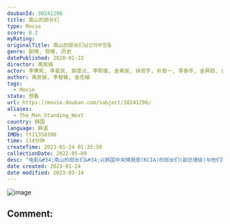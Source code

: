 ```yaml
---
doubanId: 30241298
title: 南山的部长们
type: Movie
score: 8.2
myRating: 
originalTitle: 南山的部长们남산의부장들
genre: 剧情, 惊悚, 历史
datePublished: 2020-01-22
director: 禹民镐
actor: 李秉宪, 李星民, 郭度沅, 李熙俊, 金素辰, 徐现宇, 朴智一, 李泰亨, 金昇勋, 金明善, 朴成根, 郑钟宇, 金民尚, 周锡泰, 成民秀, 赵惠珠, 孙炳旭, 朴炫宇, 严志满, 柳正浩, 金弘波, 李东国, 金洛均
author: 禹民镐, 李智敏, 金忠植
tags:
  - Movie
state: 想看
url: https://movie.douban.com/subject/30241298/
aliases:
  - The_Man_Standing_Next
country: 韩国
language: 韩语
IMDb: tt11358398
time: 114分钟
createTime: 2023-01-24 01:35:58
collectionDate: 2022-05-09
desc: "电影&#34;南山的部长们&#34;以韩国中央情报部(KCIA)的部长们(副总理级)与他们所主导的政治阴谋为素材，原作为揭露韩国政治内幕的同名小说，以历代中央情报部的部长金载圭和金炯旭的故事为中心重新创作而成。19..."
date created: 2023-01-24
date modified: 2023-03-14
---
```


![image](p2581888792.jpg)

Comment:
---
